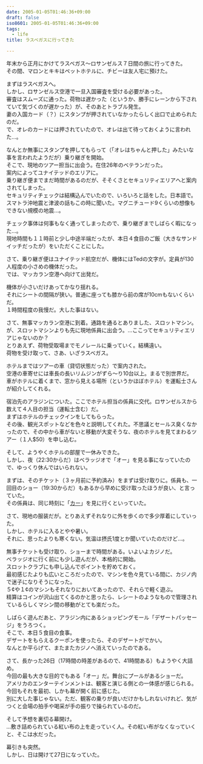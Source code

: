 ```yaml
---
date: 2005-01-05T01:46:36+09:00
draft: false
iso8601: 2005-01-05T01:46:36+09:00
tags:
  - life
title: ラスベガスに行ってきた

---
```


<div class="entry-body">
  <p>年末から正月にかけてラスベガス〜ロサンゼルス７日間の旅に行ってきた。<br />
    その間、マロンとキキはペットホテルに、チビーは友人宅に預けた。</p>

  <p>まずはラスベガスへ。<br />
    しかし、ロサンゼルス空港で一旦入国審査を受ける必要があった。<br />
    審査はスムーズに通った。荷物は遅かった（というか、勝手にレーンから下されていて気づくのが遅かった）が、そのあとトラブル発生。<br />
    妻の入国カード（？）にスタンプが押されていなかったらしく出口で止められたのだ。<br />
    で、オレのカードには押されていたので、オレは出て待っておくように言われた…。</p>

  <p>なんとか無事にスタンプを押してもらって（「オレはちゃんと押した」みたいな事を言われたようだが）乗り継ぎを開始。<br />
    そこで、現地のツアー担当に出会う。在住26年のベテランだった。<br />
    案内によってユナイテッドのエリアに。<br />
    乗り継ぎ便までまだ時間があるのだが、そそくさとセキュリティエリアへと案内されてしまった。<br />
    セキュリティチェックは結構込んでいたので、いろいろと話をした。日本語で。<br />
    スマトラ沖地震と津波の話もこの時に聞いた。マグニチュード9くらいの想像もできない規模の地震…。</p>

  <p>チェック事体は何事もなく通ってしまったので、乗り継ぎまでしばらく暇になった…。<br />
    現地時間も１１時前と少し中途半端だったが、本日４食目のご飯（大きなサンドイッチだったが）をいただくことにした。</p>

  <p>さて、乗り継ぎ便はユナイテッド航空だが、機体にはTedの文字が。定員が130人程度の小さめの機体だった。<br />
    では、マッカラン空港へ向けて出発だ。</p>

  <p>機体が小さいだけあってかなり揺れる。<br />
    それにシートの間隔が狭い。普通に座っても膝から前の席が10cmもないくらいだ。<br />
    １時間程度の我慢だ。大した事はない。</p>

  <p>さて、無事マッカラン空港に到着。通路を通るとありました、スロットマシン。<br />
    が、スロットマシンよりも先に現地係員に出会う。…ここってセキュリティエリアじゃないのか？<br />
    とりあえず、荷物受取場までモノレールに乗っていく。結構遠い。<br />
    荷物を受け取って、さあ、いざラスベガス。</p>

  <p>ホテルまではツアーの車（貸切状態だった）で案内された。<br />
    空港の車寄せには車長の長いリムジンがずら〜り10台以上。まるで別世界だ。<br />
    車がホテルに着くまで、窓から見える場所（というかほぼホテル）を運転士さんが紹介してくれる。</p>

  <p>宿泊先のアラジンについた。ここでホテル担当の係員に交代。ロサンゼルスから数えて４人目の担当（運転士含む）だ。<br />
    まずはホテルのチェックインをしてもらった。<br />
    その後、観光スポットなどを色々と説明してくれた。不思議とセールス臭くなかったので、その中から車がないと移動が大変そうな、夜のホテルを見てまわるツアー（１人$50）を申し込む。</p>

  <p>そして、ようやくホテルの部屋で一休みできた。<br />
    しかし、夜（22:30からだ）はベラッジオで「オー」を見る事になっていたので、ゆっくり休んではいられない。</p>

  <p>まずは、そのチケット（３ヶ月前に予約済み）をまずは受け取りに。係員も、一回目のショー（19:30からだ）もあるから早めに受け取ったほうが良い、と言っていた。<br />
    その係員は、同じ時刻に「<a href="http://www.mgmgrand.com/entertainment/ka-cirque-du-soleil-show.aspx">カー</a>」を見に行くといっていた。</p>

  <p>さて、現地の服装だが。とりあえずそれなりに外を歩くので多少厚着にしていった。<br />
    しかし、ホテルに入るとやや暑い。<br />
    それに、思ったよりも寒くない。気温は摂氏1度とか聞いていたのだけど…。</p>

  <p>無事チケットも受け取り、ショーまで時間がある。いよいよカジノだ。<br />
    ベラッジオに行く前にも少し遊んだが、本格的に開始。<br />
    スロットクラブにも申し込んでポイントを貯めておく。<br />
    最初感じたよりも広いところだったので、マシンを色々見ている間に、カジノ内で迷子になりそうになった。<br />
    ５&cent;や１&cent;のマシンもそれなりにおいてあったので、それらで軽く遊ぶ。<br />
    精算はコインが沢山出てくるのかと思ったら、レシートのようなもので管理されているらしくマシン間の移動がとても楽だった。</p>

  <p>しばらく遊んだあと、アラジン内にあるショッピングモール「デザートパッセージ」をうろつく。<br />
    そこで、本日５食目の食事。<br />
    デザートをもらえるクーポンを使ったら、そのデザートがでかい。<br />
    なんとか平らげて、またまたカジノへ消えていったのである。</p>

  <p>さて、長かった26日（17時間の時差があるので、41時間ある）もようやく大詰め。<br />
    今回の最も大きな目的でもある「オー」だ。舞台にプールがあるショーだ。<br />
    アメリカのエンターテインメントは、観客と演じる側との一体感が感じられる。今回もそれを最初、しかも幕が開く前に感じた。<br />
    別に大した事じゃない。ただ、観客の乗りが良いだけかもしれないけれど、気がつくと会場の拍手や喝采が手の振りで操られているのだ。</p>

  <p>そして予想を裏切る幕開け。<br />
    …敷き詰められている紅い布の上を走っていく人。その紅い布がなくなっていくと、そこは水だった。</p>

  <p>幕引きも突然。<br />
    しかし、日は開けて27日になっていた。</p>
</div>
